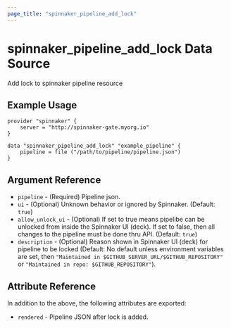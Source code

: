 ```yaml
---
page_title: "spinnaker_pipeline_add_lock"
---
```


# spinnaker_pipeline_add_lock Data Source

Add lock to spinnaker pipeline resource

## Example Usage

```
provider "spinnaker" {
    server = "http://spinnaker-gate.myorg.io"
}

data "spinnaker_pipeline_add_lock" "example_pipeline" {
    pipeline = file ("/path/to/pipeline/pipeline.json")
}
```

## Argument Reference

- `pipeline` - (Required) Pipeline json.
- `ui` - (Optional) Unknown behavior or ignored by Spinnaker. (Default: `true`)
- `allow_unlock_ui` - (Optional) If set to true means pipelibe can be unlocked from inside the Spinnaker UI (deck). If set to false, then all changes to the pipeline must be done thru API. (Default: `true`)
- `description` - (Optional) Reason shown in Spinnaker UI (deck) for pipeline to be locked (Default: No default unless environment variables are set, then `"Maintained in $GITHUB_SERVER_URL/$GITHUB_REPOSITORY"` or `"Maintained in repo: $GITHUB_REPOSITORY"`).

## Attribute Reference

In addition to the above, the following attributes are exported:

- `rendered` - Pipeline JSON after lock is added.

